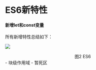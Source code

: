 # ES6新特性
#### 新增let和const变量
所有新增特性总结如下：  
 <!-- <img :src="$withBase('/ES6.jpg')" alt="mul-front"> -->
 <a data-fancybox title="" href="/ES6.jpg">![](/ES6.jpg)</a>
<center>图2 ES6</center>
- 块级作用域
- 暂死区

#### 